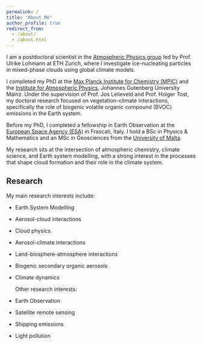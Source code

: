 ```yaml
---
permalink: /
title: "About Me"
author_profile: true
redirect_from: 
  - /about/
  - /about.html
---
```




I am a postdoctoral scientist in the [Atmospheric Physics group]([https://iac.ethz.ch/group/atmospheric-physics.html](https://iac.ethz.ch/group/atmospheric-physics.html)) led by Prof. Ulrike Lohmann at ETH Zurich, where I investigate ice-nucleating particles in mixed-phase clouds using global climate models.

I completed my PhD at the [Max Planck Institute for Chemistry (MPIC)](https://www.mpic.de/2285/en) and the [Institute for Atmospheric Physics](https://www.blogs.uni-mainz.de/fb08-ipa-en/), Johannes Gutenberg University Mainz. Under the supervision of Prof. Jos Lelieveld and Prof. Holger Tost, my doctoral research focused on vegetation–climate interactions, specifically the role of biogenic volatile organic compound (BVOC) emissions in the Earth system.

Before my PhD, I completed a fellowship in Earth Observation at the [European Space Agency (ESA)](https://www.esa.int/) in Frascati, Italy. I hold a BSc in Physics & Mathematics and an MSc in Geosciences from the [University of Malta](https://www.um.edu.mt/).

My research sits at the intersection of atmospheric chemistry, climate science, and Earth system modelling, with a strong interest in the processes that shape cloud formation and their role in the climate system.



## Research

My main research interests include:

- Earth System Modelling
- Aerosol-cloud interactions
- Cloud physics
- Aerosol-climate interactions
- Land-biosphere-atmosphere interactions
- Biogenic secondary organic aerosols
- Climate dynamics

  Other research interests:

- Earth Observation
- Satellite remote sensing
- Shipping emissions
- Light pollution
